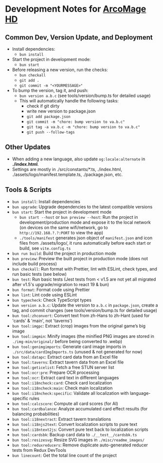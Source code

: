 # Development Notes for [ArcoMage HD](https://arcomage.github.io/)

## Common Dev, Version Update, and Deployment

- Install dependencies:
  - `bun install`
- Start the project in development mode:
  - `bun start`
- Before releasing a new version, run the checks:
  - `bun checkall`
  - `git add .`
  - `git commit -m "<YOURMESSAGE>"`
- To bump the version, tag it, and push:
  - `bun version a.b.c` (see tools/version/bump.ts for detailed usage)
  - This will automatically handle the following tasks:
    - check if git dirty
    - write new version to package.json
    - `git add package.json`
    - `git commit -m "chore: bump version to va.b.c"`
    - `git tag -a va.b.c -m "chore: bump version to va.b.c"`
    - `git push --follow-tags`

## Other Updates

- When adding a new language, also update `og:locale:alternate` in **./index.html**.
- Settings are mostly in ./src/constants/\*.ts, ./index.html, ./assets/logo/manifest.template.ts, ./package.json, etc.

## Tools & Scripts

- `bun install`: Install dependencies
- `bun upgrade`: Upgrade dependencies to the latest compatible versions
- `bun start`: Start the project in development mode
  - `bun start --host` or `bun preview --host`: Run the project in development/production mode and expose it to the local network (on devices on the same wifi/network, go to `http://192.168.?.?:PORT` to view the app)
  - `./tools/manifest` generates json object of `manifest.json` and icon files from ./assets/logo/, it runs automatically before each start or build, see `vite.config.ts`
- `bun run build`: Build the project in production mode
- `bun preview`: Preview the built project in production mode (does not include build process)
- `bun checkall`: Run format with Prettier, lint with ESLint, check types, and run basic tests (see below)
- `bun test`: Run basic tests (Jest tests from < v1.5 are not yet all migrated after v1.5's upgrade/migration to react 19 & bun)
- `bun format`: Format code using Prettier
- `bun lint`: Lint code using ESLint
- `bun typecheck`: Check TypeScript types
- `bun version a.b.c`: Update the version to `a.b.c` in `package.json`, create a tag, and commit changes (see tools/version/bump.ts for detailed usage)
- `bun tool:zhconvert`: Convert text from zh-Hans to zh-Hant (used for 'cards' & 'main', not 'taverns')
- `bun tool:imgpc`: Extract (crop) images from the original game’s big image
- `bun tool:imgmin`: Minify images (the minified PNG images are stored in `./img-min/original/` before being converted to .webp)
- `bun tool:genimgimports`: Generate card image imports in `./src/data/cardImgImports.ts` (unused & not generated for now)
- `bun tool:datapc`: Extract card data from an Excel file
- `bun tool:taverns`: Extract tavern data from an Excel file
- `bun tool:geticelist`: Fetch a free STUN server list
- `bun tool:ocr:pre`: Prepare OCR processing
- `bun tool:ocr`: Extract card text in different languages
- `bun tool:i18ncheck:card`: Check card localization
- `bun tool:i18ncheck:main`: Check main localization
- `bun tool:i18ncheck:specific`: Validate all localization with language-specific rules
- `bun tool:calcscore`: Compute all card scores (for AI)
- `bun tool:cardbalance`: Analyze accumulated card effect results (for balancing probabilities)
- `bun tool:i18nextract`: Extract tavern translations
- `bun tool:i18njs2text`: Convert localization scripts to pure text
- `bun tool:i18ntext2js`: Convert pure text back to localization scripts
- `bun tool:cardsbk`: Backup card data to `./__test__/cardsbk.ts`
- `bun tool:resizesvg`: Resize SVG images in `./misc/readme_images/`
- `bun tool:reduxreducers`: Remove duplicate auto-generated reducer tests from Redux DevTools
- `bun linecount`: Get the total line count of the project
